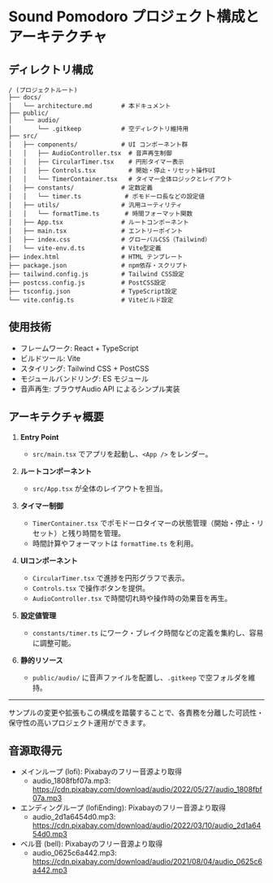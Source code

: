 # Sound Pomodoro プロジェクト構成とアーキテクチャ

## ディレクトリ構成

```
/ (プロジェクトルート)
├── docs/
│   └── architecture.md        # 本ドキュメント
├── public/
│   └── audio/
│       └── .gitkeep           # 空ディレクトリ維持用
├── src/
│   ├── components/            # UI コンポーネント群
│   │   ├── AudioController.tsx  # 音声再生制御
│   │   ├── CircularTimer.tsx    # 円形タイマー表示
│   │   ├── Controls.tsx         # 開始・停止・リセット操作UI
│   │   └── TimerContainer.tsx   # タイマー全体ロジックとレイアウト
│   ├── constants/             # 定数定義
│   │   └── timer.ts            # ポモドーロ長などの設定値
│   ├── utils/                 # 汎用ユーティリティ
│   │   └── formatTime.ts       # 時間フォーマット関数
│   ├── App.tsx                # ルートコンポーネント
│   ├── main.tsx               # エントリーポイント
│   ├── index.css              # グローバルCSS（Tailwind）
│   └── vite-env.d.ts          # Vite型定義
├── index.html                 # HTML テンプレート
├── package.json               # npm依存・スクリプト
├── tailwind.config.js         # Tailwind CSS設定
├── postcss.config.js          # PostCSS設定
├── tsconfig.json              # TypeScript設定
└── vite.config.ts             # Viteビルド設定
```

## 使用技術

- フレームワーク: React + TypeScript  
- ビルドツール: Vite  
- スタイリング: Tailwind CSS + PostCSS  
- モジュールバンドリング: ES モジュール  
- 音声再生: ブラウザAudio API によるシンプル実装

## アーキテクチャ概要

1. **Entry Point**  
   - `src/main.tsx` でアプリを起動し、`<App />` をレンダー。

2. **ルートコンポーネント**  
   - `src/App.tsx` が全体のレイアウトを担当。

3. **タイマー制御**  
   - `TimerContainer.tsx` でポモドーロタイマーの状態管理（開始・停止・リセット）と残り時間を管理。
   - 時間計算やフォーマットは `formatTime.ts` を利用。

4. **UIコンポーネント**  
   - `CircularTimer.tsx` で進捗を円形グラフで表示。  
   - `Controls.tsx` で操作ボタンを提供。  
   - `AudioController.tsx` で時間切れ時や操作時の効果音を再生。

5. **設定値管理**  
   - `constants/timer.ts` にワーク・ブレイク時間などの定義を集約し、容易に調整可能。

6. **静的リソース**  
   - `public/audio/` に音声ファイルを配置し、`.gitkeep` で空フォルダを維持。

---

サンプルの変更や拡張もこの構成を踏襲することで、各責務を分離した可読性・保守性の高いプロジェクト運用ができます。

## 音源取得元
- メインループ (lofi): Pixabayのフリー音源より取得  
  - audio_1808fbf07a.mp3: https://cdn.pixabay.com/download/audio/2022/05/27/audio_1808fbf07a.mp3
- エンディングループ (lofiEnding): Pixabayのフリー音源より取得  
  - audio_2d1a6454d0.mp3: https://cdn.pixabay.com/download/audio/2022/03/10/audio_2d1a6454d0.mp3
- ベル音 (bell): Pixabayのフリー音源より取得  
  - audio_0625c6a442.mp3: https://cdn.pixabay.com/download/audio/2021/08/04/audio_0625c6a442.mp3

